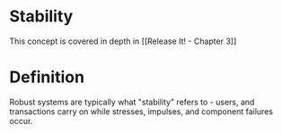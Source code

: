# Stability
This concept is covered in depth in [[Release It! - Chapter 3]]

# Definition
Robust systems are typically what "stability" refers to - users, and transactions carry on while stresses, impulses, and component failures occur.